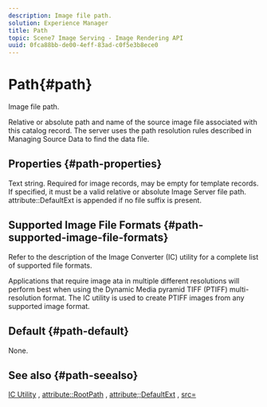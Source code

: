 ```yaml
---
description: Image file path.
solution: Experience Manager
title: Path
topic: Scene7 Image Serving - Image Rendering API
uuid: 0fca88bb-de00-4eff-83ad-c0f5e3b8ece0
---
```


# Path{#path}

Image file path.

Relative or absolute path and name of the source image file associated with this catalog record. The server uses the path resolution rules described in Managing Source Data to find the data file.

## Properties {#path-properties}

Text string. Required for image records, may be empty for template records. If specified, it must be a valid relative or absolute Image Server file path. attribute::DefaultExt is appended if no file suffix is present.

## Supported Image File Formats {#path-supported-image-file-formats}

Refer to the description of the Image Converter (IC) utility for a complete list of supported file formats.

Applications that require image ata in multiple different resolutions will perform best when using the Dynamic Media pyramid TIFF (PTIFF) multi-resolution format. The IC utility is used to create PTIFF images from any supported image format.

## Default {#path-default}

None.

## See also {#path-seealso}

[IC Utility](/help/aem-is-ir-api/is-api/is-utils/utilities/r-ic.md) , [attribute::RootPath](/help/aem-is-ir-api/is-api/image-catalog/image-serving-api-ref/c-image-catalog-reference/c-attributes-reference/r-rootpath.md) , [attribute;;DefaultExt](/help/aem-is-ir-api/is-api/image-catalog/image-serving-api-ref/c-image-catalog-reference/c-attributes-reference/r-defaultext.md) , [src=](help/aem-is-ir-api/is-api/http-ref/image-serving-api-ref/c-http-protocol-reference/c-command-reference/r-src.md)

<!-- [attribute::LowerCasePaths]() -->